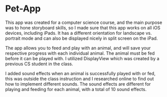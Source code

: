 # Pet-App
This app was created for a computer science course, and the main purpose was to hone storyboard skills, so I made sure that this app works on all iOS devices, including iPads. It has a different orientation for landscape vs. portrait mode and can also be displayed nicely in split screen on the iPad.

The app allows you to feed and play with an animal, and will save your respective progress with each individual animal. The animal must be fed before it can be played with. I utilized DisplayView which was created by a previous CS student in the class.

I added sound effects when an animal is successfully played with or fed, this was outside the class instruction and I researched online to find out how to implement different sounds. The sound effects are different for playing and feeding for each animal, with a total of 10 sound effects.
